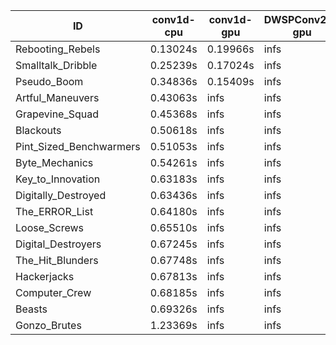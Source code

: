 |ID|conv1d-cpu|conv1d-gpu|DWSPConv2D-gpu|gemm-gpu|avg|
|-|-|-|-|-|-|
|Rebooting_Rebels|0.13024s|0.19966s|infs|2.43650s|infs|
|Smalltalk_Dribble|0.25239s|0.17024s|infs|2.16366s|infs|
|Pseudo_Boom|0.34836s|0.15409s|infs|4.76985s|infs|
|Artful_Maneuvers|0.43063s|infs|infs|4.79116s|infs|
|Grapevine_Squad|0.45368s|infs|infs|4.53417s|infs|
|Blackouts|0.50618s|infs|infs|4.75186s|infs|
|Pint_Sized_Benchwarmers|0.51053s|infs|infs|4.70491s|infs|
|Byte_Mechanics|0.54261s|infs|infs|4.59399s|infs|
|Key_to_Innovation|0.63183s|infs|infs|4.54119s|infs|
|Digitally_Destroyed|0.63436s|infs|infs|4.72449s|infs|
|The_ERROR_List|0.64180s|infs|infs|4.85837s|infs|
|Loose_Screws|0.65510s|infs|infs|4.69645s|infs|
|Digital_Destroyers|0.67245s|infs|infs|4.76266s|infs|
|The_Hit_Blunders|0.67748s|infs|infs|4.67700s|infs|
|Hackerjacks|0.67813s|infs|infs|4.68962s|infs|
|Computer_Crew|0.68185s|infs|infs|4.64140s|infs|
|Beasts|0.69326s|infs|infs|4.69067s|infs|
|Gonzo_Brutes|1.23369s|infs|infs|4.65740s|infs|
